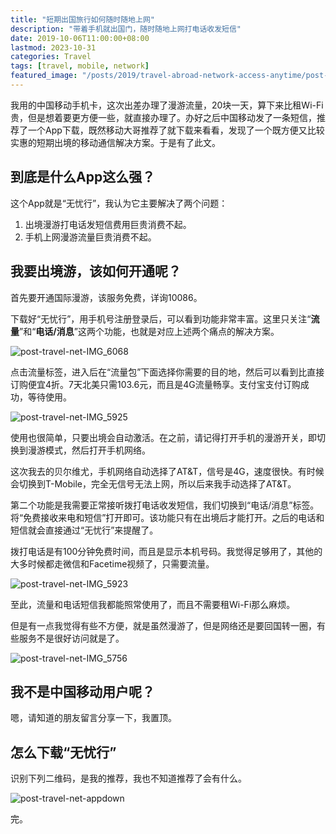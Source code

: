 ```yaml
---
title: "短期出国旅行如何随时随地上网"
description: "带着手机就出国门，随时随地上网打电话收发短信"
date: 2019-10-06T11:00:00+08:00
lastmod: 2023-10-31
categories: Travel
tags: [travel, mobile, network]
featured_image: "/posts/2019/travel-abroad-network-access-anytime/post-travel-tips.png"
---
```


我用的中国移动手机卡，这次出差办理了漫游流量，20块一天，算下来比租Wi-Fi贵，但是想着要更方便一些，就直接办理了。办好之后中国移动发了一条短信，推荐了一个App下载，既然移动大哥推荐了就下载来看看，发现了一个既方便又比较实惠的短期出境的移动通信解决方案。于是有了此文。

## 到底是什么App这么强？

这个App就是“无忧行”，我认为它主要解决了两个问题：

1. 出境漫游打电话发短信费用巨贵消费不起。
2. 手机上网漫游流量巨贵消费不起。

## 我要出境游，该如何开通呢？

首先要开通国际漫游，该服务免费，详询10086。

下载好“无忧行”，用手机号注册登录后，可以看到功能非常丰富。这里只关注“**流量**”和“**电话/消息**”这两个功能，也就是对应上述两个痛点的解决方案。

![post-travel-net-IMG_6068](/posts/2019/travel-abroad-network-access-anytime/travel-net-overview.png)

点击流量标签，进入后在“流量包”下面选择你需要的目的地，然后可以看到比直接订购便宜4折。7天北美只需103.6元，而且是4G流量畅享。支付宝支付订购成功，等待使用。

![post-travel-net-IMG_5925](/posts/2019/travel-abroad-network-access-anytime/travel-net-dataplan.png)

使用也很简单，只要出境会自动激活。在之前，请记得打开手机的漫游开关，即切换到漫游模式，然后打开手机网络。

这次我去的贝尔维尤，手机网络自动选择了AT&T，信号是4G，速度很快。有时候会切换到T-Mobile，完全无信号无法上网，所以后来我手动选择了AT&T。

第二个功能是我需要正常接听拨打电话收发短信，我们切换到“电话/消息”标签。将“免费接收来电和短信”打开即可。该功能只有在出境后才能打开。之后的电话和短信就会直接通过“无忧行”来提醒了。

拨打电话是有100分钟免费时间，而且是显示本机号码。我觉得足够用了，其他的大多时候都走微信和Facetime视频了，只需要流量。

![post-travel-net-IMG_5923](/posts/2019/travel-abroad-network-access-anytime/travel-net-settings-phone.png)

至此，流量和电话短信我都能照常使用了，而且不需要租Wi-Fi那么麻烦。

但是有一点我觉得有些不方便，就是虽然漫游了，但是网络还是要回国转一圈，有些服务不是很好访问就是了。

![post-travel-net-IMG_5756](/posts/2019/travel-abroad-network-access-anytime/travel-net-info.png)

## 我不是中国移动用户呢？

嗯，请知道的朋友留言分享一下，我置顶。

## 怎么下载“无忧行”

识别下列二维码，是我的推荐，我也不知道推荐了会有什么。

![post-travel-net-appdown](/posts/2019/travel-abroad-network-access-anytime/travel-net-appdown.jpg)

完。